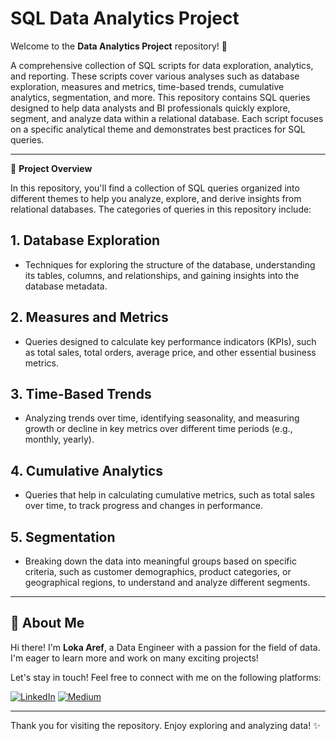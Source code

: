 # SQL Data Analytics Project

Welcome to the **Data Analytics Project** repository! 🚀

A comprehensive collection of SQL scripts for data exploration, analytics, and reporting. These scripts cover various analyses such as database exploration, measures and metrics, time-based trends, cumulative analytics, segmentation, and more. This repository contains SQL queries designed to help data analysts and BI professionals quickly explore, segment, and analyze data within a relational database. Each script focuses on a specific analytical theme and demonstrates best practices for SQL queries.

---



📂 **Project Overview**

In this repository, you'll find a collection of SQL queries organized into different themes to help you analyze, explore, and derive insights from relational databases. The categories of queries in this repository include:

## 1. **Database Exploration**
   - Techniques for exploring the structure of the database, understanding its tables, columns, and relationships, and gaining insights into the database metadata.

## 2. **Measures and Metrics**
   - Queries designed to calculate key performance indicators (KPIs), such as total sales, total orders, average price, and other essential business metrics.

## 3. **Time-Based Trends**
   - Analyzing trends over time, identifying seasonality, and measuring growth or decline in key metrics over different time periods (e.g., monthly, yearly).

## 4. **Cumulative Analytics**
   - Queries that help in calculating cumulative metrics, such as total sales over time, to track progress and changes in performance.

## 5. **Segmentation**
   - Breaking down the data into meaningful groups based on specific criteria, such as customer demographics, product categories, or geographical regions, to understand and analyze different segments.

---


## 🌟 About Me

Hi there! I'm **Loka Aref**, a Data Engineer with a passion for the field of data. I'm eager to learn more and work on many exciting projects!

Let's stay in touch! Feel free to connect with me on the following platforms:

[![LinkedIn](https://img.shields.io/badge/LinkedIn-0077B5?style=for-the-badge&logo=linkedin&logoColor=white)](https://www.linkedin.com/in/lokaaref/)
[![Medium](https://img.shields.io/badge/Medium-000000?style=for-the-badge&logo=medium&logoColor=white)](https://medium.com/@lokaaref3)

---

Thank you for visiting the repository. Enjoy exploring and analyzing data! ✨
